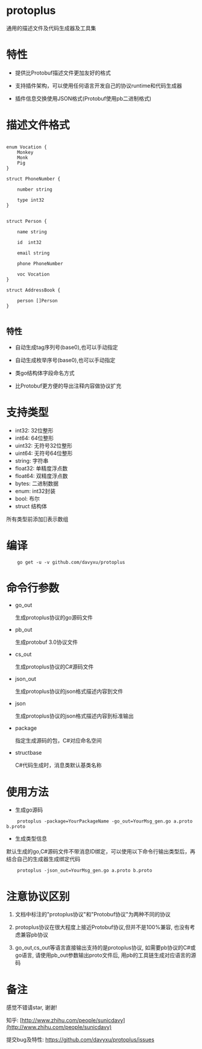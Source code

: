 # protoplus
通用的描述文件及代码生成器及工具集


# 特性

* 提供比Protobuf描述文件更加友好的格式

* 支持插件架构，可以使用任何语言开发自己的协议runtime和代码生成器

* 插件信息交换使用JSON格式(Protobuf使用pb二进制格式)


# 描述文件格式

```

enum Vocation {
	Monkey
	Monk
	Pig
}

struct PhoneNumber {

	number string

	type int32
}


struct Person {

	name string

	id  int32

	email string

	phone PhoneNumber

	voc Vocation
}

struct AddressBook {

	person []Person
}


```

## 特性

* 自动生成tag序列号(base0),也可以手动指定

* 自动生成枚举序号(base0),也可以手动指定

* 类go结构体字段命名方式

* 比Protobuf更方便的导出注释内容做协议扩充

# 支持类型

* int32: 32位整形
* int64: 64位整形
* uint32: 无符号32位整形
* uint64: 无符号64位整形
* string: 字符串
* float32: 单精度浮点数
* float64: 双精度浮点数
* bytes: 二进制数据
* enum: int32封装
* bool: 布尔
* struct 结构体

所有类型前添加[]表示数组

# 编译

```
	go get -u -v github.com/davyxu/protoplus
```


# 命令行参数

- go_out

    生成protoplus协议的go源码文件

- pb_out

    生成protobuf 3.0协议文件

- cs_out

    生成protoplus协议的C#源码文件

- json_out

    生成protoplus协议的json格式描述内容到文件

- json

    生成protoplus协议的json格式描述内容到标准输出

- package

    指定生成源码的包，C#对应命名空间

- structbase

    C#代码生成时，消息类默认基类名称

# 使用方法

* 生成go源码

```
    protoplus -package=YourPackageName -go_out=YourMsg_gen.go a.proto b.proto
```

* 生成类型信息

默认生成的go,C#源码文件不带消息ID绑定，可以使用以下命令行输出类型后，再结合自己的生成器生成绑定代码

```
    protoplus -json_out=YourMsg_gen.go a.proto b.proto
```


# 注意协议区别

1. 文档中标注的"protoplus协议"和"Protobuf协议"为两种不同的协议

2. protoplus协议在很大程度上接近Protobuf协议,但并不是100%兼容, 也没有考虑兼容pb协议

3. go_out,cs_out等语言直接输出支持的是protoplus协议, 
如需要pb协议的C#或go语言, 请使用pb_out参数输出proto文件后, 用pb的工具链生成对应语言的源码


# 备注

感觉不错请star, 谢谢!

知乎: [http://www.zhihu.com/people/sunicdavy](http://www.zhihu.com/people/sunicdavy)

提交bug及特性: https://github.com/davyxu/protoplus/issues
